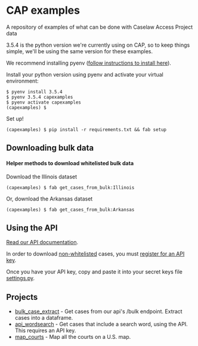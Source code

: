 # CAP examples

A repository of examples of what can be done with Caselaw Access Project data

3.5.4 is the python version we're currently using on CAP, so to keep things simple, we'll be using the same version for these examples.
 
We recommend installing pyenv ([follow instructions to install here](https://github.com/pyenv/pyenv)). 

Install your python version using pyenv and activate your virtual environment:
```
$ pyenv install 3.5.4 
$ pyenv 3.5.4 capexamples
$ pyenv activate capexamples
(capexamples) $ 
```

Set up! 
```
(capexamples) $ pip install -r requirements.txt && fab setup
```

## Downloading bulk data

#### Helper methods to download whitelisted bulk data 
Download the Illinois dataset
```
(capexamples) $ fab get_cases_from_bulk:Illinois
```

Or, download the Arkansas dataset
```
(capexamples) $ fab get_cases_from_bulk:Arkansas
```
 
## Using the API
[Read our API documentation](https://case.law/api/).

In order to download [non-whitelisted](https://case.law/api/#limits) cases, you must [register for an API key](https://case.law/user/register/).

Once you have your API key, copy and paste it into your secret keys file [settings.py](config/settings.py).


## Projects
- [bulk_case_extract](bulk_extract/extract_cases.ipynb) - Get cases from our api's /bulk endpoint. Extract cases into a dataframe.  
- [api_wordsearch](api_wordsearch/wordsearch.py) - Get cases that include a search word, using the API. This requires an API key.
- [map_courts](map_courts/map_courts.ipynb) - Map all the courts on a U.S. map.

